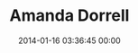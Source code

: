 ---
title: "Amanda Dorrell"
date: 2014-01-16 03:36:45 00:00
permalink: /amandadorrell
twitter: ""
likes: [2150,39,100,43,1402,1896]
id: 2151
gravatar: "http://www.gravatar.com/avatar/7cd668c73507583bb91049c7bb2b2ca9"
---